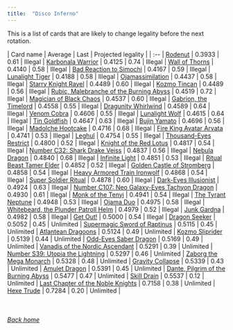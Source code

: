 ```yaml
---
title:  "Disco Inferno"
---
```


This is a list of cards that are likely to change legality before the next rotation.

| Card name | Average | Last | Projected legality |
| :-- |
[Rodenut](https://db.ygoprodeck.com/card/?search=Rodenut) | 0.3933 | 0.61 | Illegal |
[Karbonala Warrior](https://db.ygoprodeck.com/card/?search=Karbonala%20Warrior) | 0.4125 | 0.74 | Illegal |
[Wall of Thorns](https://db.ygoprodeck.com/card/?search=Wall%20of%20Thorns) | 0.4140 | 0.58 | Illegal |
[Bad Reaction to Simochi](https://db.ygoprodeck.com/card/?search=Bad%20Reaction%20to%20Simochi) | 0.4167 | 0.59 | Illegal |
[Lunalight Tiger](https://db.ygoprodeck.com/card/?search=Lunalight%20Tiger) | 0.4188 | 0.58 | Illegal |
[Ojamassimilation](https://db.ygoprodeck.com/card/?search=Ojamassimilation) | 0.4437 | 0.58 | Illegal |
[Starry Knight Rayel](https://db.ygoprodeck.com/card/?search=Starry%20Knight%20Rayel) | 0.4489 | 0.60 | Illegal |
[Kozmo Tincan](https://db.ygoprodeck.com/card/?search=Kozmo%20Tincan) | 0.4489 | 0.56 | Illegal |
[Rubic, Malebranche of the Burning Abyss](https://db.ygoprodeck.com/card/?search=Rubic,%20Malebranche%20of%20the%20Burning%20Abyss) | 0.4519 | 0.72 | Illegal |
[Magician of Black Chaos](https://db.ygoprodeck.com/card/?search=Magician%20of%20Black%20Chaos) | 0.4537 | 0.60 | Illegal |
[Gabrion, the Timelord](https://db.ygoprodeck.com/card/?search=Gabrion,%20the%20Timelord) | 0.4558 | 0.55 | Illegal |
[Dragunity Whirlwind](https://db.ygoprodeck.com/card/?search=Dragunity%20Whirlwind) | 0.4589 | 0.64 | Illegal |
[Venom Cobra](https://db.ygoprodeck.com/card/?search=Venom%20Cobra) | 0.4606 | 0.55 | Illegal |
[Lunalight Wolf](https://db.ygoprodeck.com/card/?search=Lunalight%20Wolf) | 0.4615 | 0.64 | Illegal |
[Tin Goldfish](https://db.ygoprodeck.com/card/?search=Tin%20Goldfish) | 0.4647 | 0.63 | Illegal |
[Bujin Yamato](https://db.ygoprodeck.com/card/?search=Bujin%20Yamato) | 0.4696 | 0.56 | Illegal |
[Madolche Hootcake](https://db.ygoprodeck.com/card/?search=Madolche%20Hootcake) | 0.4716 | 0.68 | Illegal |
[Fire King Avatar Arvata](https://db.ygoprodeck.com/card/?search=Fire%20King%20Avatar%20Arvata) | 0.4741 | 0.53 | Illegal |
[Leghul](https://db.ygoprodeck.com/card/?search=Leghul) | 0.4754 | 0.55 | Illegal |
[Thousand-Eyes Restrict](https://db.ygoprodeck.com/card/?search=Thousand-Eyes%20Restrict) | 0.4800 | 0.52 | Illegal |
[Knight of the Red Lotus](https://db.ygoprodeck.com/card/?search=Knight%20of%20the%20Red%20Lotus) | 0.4817 | 0.54 | Illegal |
[Number C32: Shark Drake Veiss](https://db.ygoprodeck.com/card/?search=Number%20C32:%20Shark%20Drake%20Veiss) | 0.4837 | 0.56 | Illegal |
[Nebula Dragon](https://db.ygoprodeck.com/card/?search=Nebula%20Dragon) | 0.4840 | 0.68 | Illegal |
[Infinite Light](https://db.ygoprodeck.com/card/?search=Infinite%20Light) | 0.4851 | 0.53 | Illegal |
[Ritual Beast Tamer Elder](https://db.ygoprodeck.com/card/?search=Ritual%20Beast%20Tamer%20Elder) | 0.4852 | 0.52 | Illegal |
[Golden Castle of Stromberg](https://db.ygoprodeck.com/card/?search=Golden%20Castle%20of%20Stromberg) | 0.4858 | 0.54 | Illegal |
[Heavy Armored Train Ironwolf](https://db.ygoprodeck.com/card/?search=Heavy%20Armored%20Train%20Ironwolf) | 0.4868 | 0.54 | Illegal |
[Super Soldier Ritual](https://db.ygoprodeck.com/card/?search=Super%20Soldier%20Ritual) | 0.4878 | 0.60 | Illegal |
[Dark-Eyes Illusionist](https://db.ygoprodeck.com/card/?search=Dark-Eyes%20Illusionist) | 0.4924 | 0.63 | Illegal |
[Number C107: Neo Galaxy-Eyes Tachyon Dragon](https://db.ygoprodeck.com/card/?search=Number%20C107:%20Neo%20Galaxy-Eyes%20Tachyon%20Dragon) | 0.4930 | 0.61 | Illegal |
[Monk of the Tenyi](https://db.ygoprodeck.com/card/?search=Monk%20of%20the%20Tenyi) | 0.4941 | 0.54 | Illegal |
[The Tyrant Neptune](https://db.ygoprodeck.com/card/?search=The%20Tyrant%20Neptune) | 0.4948 | 0.53 | Illegal |
[Ojama Duo](https://db.ygoprodeck.com/card/?search=Ojama%20Duo) | 0.4975 | 0.58 | Illegal |
[Whitebeard, the Plunder Patroll Helm](https://db.ygoprodeck.com/card/?search=Whitebeard,%20the%20Plunder%20Patroll%20Helm) | 0.4979 | 0.52 | Illegal |
[Junk Gardna](https://db.ygoprodeck.com/card/?search=Junk%20Gardna) | 0.4982 | 0.58 | Illegal |
[Get Out!](https://db.ygoprodeck.com/card/?search=Get%20Out!) | 0.5000 | 0.54 | Illegal |
[Dragon Seeker](https://db.ygoprodeck.com/card/?search=Dragon%20Seeker) | 0.5052 | 0.45 | Unlimited |
[Supermagic Sword of Raptinus](https://db.ygoprodeck.com/card/?search=Supermagic%20Sword%20of%20Raptinus) | 0.5115 | 0.45 | Unlimited |
[Atlantean Dragoons](https://db.ygoprodeck.com/card/?search=Atlantean%20Dragoons) | 0.5124 | 0.49 | Unlimited |
[Kozmo Sliprider](https://db.ygoprodeck.com/card/?search=Kozmo%20Sliprider) | 0.5139 | 0.44 | Unlimited |
[Odd-Eyes Saber Dragon](https://db.ygoprodeck.com/card/?search=Odd-Eyes%20Saber%20Dragon) | 0.5169 | 0.49 | Unlimited |
[Vanadis of the Nordic Ascendant](https://db.ygoprodeck.com/card/?search=Vanadis%20of%20the%20Nordic%20Ascendant) | 0.5291 | 0.39 | Unlimited |
[Number S39: Utopia the Lightning](https://db.ygoprodeck.com/card/?search=Number%20S39:%20Utopia%20the%20Lightning) | 0.5297 | 0.46 | Unlimited |
[Zaborg the Mega Monarch](https://db.ygoprodeck.com/card/?search=Zaborg%20the%20Mega%20Monarch) | 0.5328 | 0.48 | Unlimited |
[Gravity Collapse](https://db.ygoprodeck.com/card/?search=Gravity%20Collapse) | 0.5339 | 0.43 | Unlimited |
[Amulet Dragon](https://db.ygoprodeck.com/card/?search=Amulet%20Dragon) | 0.5391 | 0.45 | Unlimited |
[Dante, Pilgrim of the Burning Abyss](https://db.ygoprodeck.com/card/?search=Dante,%20Pilgrim%20of%20the%20Burning%20Abyss) | 0.5477 | 0.47 | Unlimited |
[Skill Drain](https://db.ygoprodeck.com/card/?search=Skill%20Drain) | 0.5537 | 0.12 | Unlimited |
[Last Chapter of the Noble Knights](https://db.ygoprodeck.com/card/?search=Last%20Chapter%20of%20the%20Noble%20Knights) | 0.7158 | 0.38 | Unlimited |
[Hexe Trude](https://db.ygoprodeck.com/card/?search=Hexe%20Trude) | 0.7284 | 0.20 | Unlimited |

<br>

###### [Back home](index)